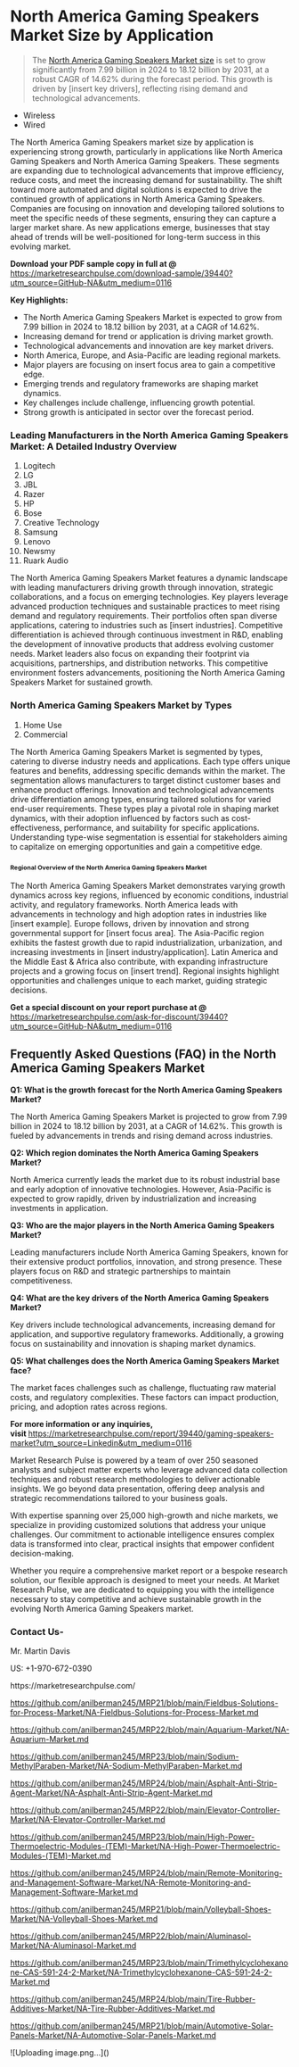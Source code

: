 <h1>North America Gaming Speakers Market&nbsp;Size by Application</h1><blockquote><p>The <a href="https://marketresearchpulse.com/download-sample/39440?utm_source=GitHub-NA&amp;utm_medium=0116">North America Gaming Speakers Market size</a> is set to grow significantly from 7.99 billion in 2024 to 18.12 billion by 2031, at a robust CAGR of 14.62% during the forecast period. This growth is driven by [insert key drivers], reflecting rising demand and technological advancements.</p></blockquote><ul><li>Wireless<li> Wired</li></ul><p>The North America Gaming Speakers market size by application is experiencing strong growth, particularly in applications like North America Gaming Speakers and North America Gaming Speakers. These segments are expanding due to technological advancements that improve efficiency, reduce costs, and meet the increasing demand for sustainability. The shift toward more automated and digital solutions is expected to drive the continued growth of applications in North America Gaming Speakers. Companies are focusing on innovation and developing tailored solutions to meet the specific needs of these segments, ensuring they can capture a larger market share. As new applications emerge, businesses that stay ahead of trends will be well-positioned for long-term success in this evolving market.</p><p><strong>Download your PDF sample copy in full at @ </strong><a href="https://marketresearchpulse.com/download-sample/39440?utm_source=GitHub-NA&amp;utm_medium=0116">https://marketresearchpulse.com/download-sample/39440?utm_source=GitHub-NA&amp;utm_medium=0116</a></p><p><strong>Key Highlights: </strong></p><ul><li>The North America Gaming Speakers Market is expected to grow from 7.99 billion in 2024 to 18.12 billion by 2031, at a CAGR of 14.62%.</li><li>Increasing demand for trend or application is driving market growth.</li><li>Technological advancements and innovation are key market drivers.</li><li>North America, Europe, and Asia-Pacific are leading regional markets.</li><li>Major players are focusing on insert focus area to gain a competitive edge.</li><li>Emerging trends and regulatory frameworks are shaping market dynamics.</li><li>Key challenges include challenge, influencing growth potential.</li><li>Strong growth is anticipated in sector over the forecast period.</li></ul><h3>Leading Manufacturers in the North America Gaming Speakers Market: A Detailed Industry Overview</h3><ol><li>Logitech</li><li>LG</li><li>JBL</li><li>Razer</li><li>HP</li><li>Bose</li><li>Creative Technology</li><li>Samsung</li><li>Lenovo</li><li>Newsmy</li><li>Ruark Audio</li></ol><div class="flex max-w-full flex-col flex-grow"><div class="min-h-8 text-message flex w-full flex-col items-end gap-2 whitespace-normal break-words [.text-message+&amp;]:mt-5" dir="auto" data-message-author-role="assistant" data-message-id="fd8432e4-4910-450d-b182-61b7bfb0a01f" data-message-model-slug="gpt-4o"><div class="flex w-full flex-col gap-1 empty:hidden first:pt-[3px]"><div class="markdown prose w-full break-words dark:prose-invert light"><p>The North America Gaming Speakers Market features a dynamic landscape with leading manufacturers driving growth through innovation, strategic collaborations, and a focus on emerging technologies. Key players leverage advanced production techniques and sustainable practices to meet rising demand and regulatory requirements. Their portfolios often span diverse applications, catering to industries such as [insert industries]. Competitive differentiation is achieved through continuous investment in R&amp;D, enabling the development of innovative products that address evolving customer needs. Market leaders also focus on expanding their footprint via acquisitions, partnerships, and distribution networks. This competitive environment fosters advancements, positioning the North America Gaming Speakers Market for sustained growth.</p></div></div></div></div><h3>North America Gaming Speakers Market by Types</h3><ol><li>Home Use<li> Commercial</li></ol><div class="flex max-w-full flex-col flex-grow"><div class="min-h-8 text-message flex w-full flex-col items-end gap-2 whitespace-normal break-words [.text-message+&amp;]:mt-5" dir="auto" data-message-author-role="assistant" data-message-id="084470be-0bb7-4664-bddf-5156b4f41249" data-message-model-slug="gpt-4o-mini"><div class="flex w-full flex-col gap-1 empty:hidden first:pt-[3px]"><div class="markdown prose w-full break-words dark:prose-invert light"><p>The North America Gaming Speakers Market is segmented by types, catering to diverse industry needs and applications. Each type offers unique features and benefits, addressing specific demands within the market. The segmentation allows manufacturers to target distinct customer bases and enhance product offerings. Innovation and technological advancements drive differentiation among types, ensuring tailored solutions for varied end-user requirements. These types play a pivotal role in shaping market dynamics, with their adoption influenced by factors such as cost-effectiveness, performance, and suitability for specific applications. Understanding type-wise segmentation is essential for stakeholders aiming to capitalize on emerging opportunities and gain a competitive edge.</p></div></div></div></div><h3><span style="font-size: 11px;">Regional Overview of the North America Gaming Speakers Market</span></h3><div class="flex max-w-full flex-col flex-grow"><div class="min-h-8 text-message flex w-full flex-col items-end gap-2 whitespace-normal break-words [.text-message+&amp;]:mt-5" dir="auto" data-message-author-role="assistant" data-message-id="e9038762-ce64-4e30-91c9-9bd413514231" data-message-model-slug="gpt-4o-mini"><div class="flex w-full flex-col gap-1 empty:hidden first:pt-[3px]"><div class="markdown prose w-full break-words dark:prose-invert light"><p>The North America Gaming Speakers Market demonstrates varying growth dynamics across key regions, influenced by economic conditions, industrial activity, and regulatory frameworks. North America leads with advancements in technology and high adoption rates in industries like [insert example]. Europe follows, driven by innovation and strong governmental support for [insert focus area]. The Asia-Pacific region exhibits the fastest growth due to rapid industrialization, urbanization, and increasing investments in [insert industry/application]. Latin America and the Middle East &amp; Africa also contribute, with expanding infrastructure projects and a growing focus on [insert trend]. Regional insights highlight opportunities and challenges unique to each market, guiding strategic decisions.</p></div></div></div></div><p><strong>Get a special discount on your report purchase at @ </strong><a href="https://marketresearchpulse.com/ask-for-discount/39440?utm_source=GitHub-NA&amp;utm_medium=0116">https://marketresearchpulse.com/ask-for-discount/39440?utm_source=GitHub-NA&amp;utm_medium=0116</a></p><h2>Frequently Asked Questions (FAQ) in the North America Gaming Speakers Market</h2><p><strong>Q1: What is the growth forecast for the North America Gaming Speakers Market?</strong></p><p>The North America Gaming Speakers Market is projected to grow from 7.99 billion in 2024 to 18.12 billion by 2031, at a CAGR of 14.62%. This growth is fueled by advancements in trends and rising demand across industries.</p><p><strong>Q2: Which region dominates the North America Gaming Speakers Market?</strong></p><p>North America currently leads the market due to its robust industrial base and early adoption of innovative technologies. However, Asia-Pacific is expected to grow rapidly, driven by industrialization and increasing investments in application.</p><p><strong>Q3: Who are the major players in the North America Gaming Speakers Market?</strong></p><p>Leading manufacturers include North America Gaming Speakers, known for their extensive product portfolios, innovation, and strong presence. These players focus on R&amp;D and strategic partnerships to maintain competitiveness.</p><p><strong>Q4: What are the key drivers of the North America Gaming Speakers Market?</strong></p><p>Key drivers include technological advancements, increasing demand for application, and supportive regulatory frameworks. Additionally, a growing focus on sustainability and innovation is shaping market dynamics.</p><p><strong>Q5: What challenges does the North America Gaming Speakers Market face?</strong></p><p>The market faces challenges such as challenge, fluctuating raw material costs, and regulatory complexities. These factors can impact production, pricing, and adoption rates across regions.</p><p><strong>For more information or any inquiries, visit&nbsp;</strong><a href="https://marketresearchpulse.com/report/39440/gaming-speakers-market?utm_source=Linkedin&utm_medium=0116">https://marketresearchpulse.com/report/39440/gaming-speakers-market?utm_source=Linkedin&utm_medium=0116</a></p><p>Market Research Pulse is powered by a team of over 250 seasoned analysts and subject matter experts who leverage advanced data collection techniques and robust research methodologies to deliver actionable insights. We go beyond data presentation, offering deep analysis and strategic recommendations tailored to your business goals.</p><p>With expertise spanning over 25,000 high-growth and niche markets, we specialize in providing customized solutions that address your unique challenges. Our commitment to actionable intelligence ensures complex data is transformed into clear, practical insights that empower confident decision-making.</p><p>Whether you require a comprehensive market report or a bespoke research solution, our flexible approach is designed to meet your needs. At Market Research Pulse, we are dedicated to equipping you with the intelligence necessary to stay competitive and achieve sustainable growth in the evolving North America Gaming Speakers market.</p><h3><strong>Contact Us-</strong></h3><p>Mr. Martin Davis</p><p>US: +1-970-672-0390</p><p>https://marketresearchpulse.com/</p><p><a href="https://github.com/anilberman245/MRP21/blob/main/Fieldbus-Solutions-for-Process-Market/NA-Fieldbus-Solutions-for-Process-Market.md">https://github.com/anilberman245/MRP21/blob/main/Fieldbus-Solutions-for-Process-Market/NA-Fieldbus-Solutions-for-Process-Market.md</a></p><p><a href="https://github.com/anilberman245/MRP22/blob/main/Aquarium-Market/NA-Aquarium-Market.md">https://github.com/anilberman245/MRP22/blob/main/Aquarium-Market/NA-Aquarium-Market.md</a></p><p><a href="https://github.com/anilberman245/MRP23/blob/main/Sodium-MethylParaben-Market/NA-Sodium-MethylParaben-Market.md">https://github.com/anilberman245/MRP23/blob/main/Sodium-MethylParaben-Market/NA-Sodium-MethylParaben-Market.md</a></p><p><a href="https://github.com/anilberman245/MRP24/blob/main/Asphalt-Anti-Strip-Agent-Market/NA-Asphalt-Anti-Strip-Agent-Market.md">https://github.com/anilberman245/MRP24/blob/main/Asphalt-Anti-Strip-Agent-Market/NA-Asphalt-Anti-Strip-Agent-Market.md</a></p><p><a href="https://github.com/anilberman245/MRP22/blob/main/Elevator-Controller-Market/NA-Elevator-Controller-Market.md">https://github.com/anilberman245/MRP22/blob/main/Elevator-Controller-Market/NA-Elevator-Controller-Market.md</a></p><p><a href="https://github.com/anilberman245/MRP23/blob/main/High-Power-Thermoelectric-Modules-(TEM)-Market/NA-High-Power-Thermoelectric-Modules-(TEM)-Market.md">https://github.com/anilberman245/MRP23/blob/main/High-Power-Thermoelectric-Modules-(TEM)-Market/NA-High-Power-Thermoelectric-Modules-(TEM)-Market.md</a></p><p><a href="https://github.com/anilberman245/MRP24/blob/main/Remote-Monitoring-and-Management-Software-Market/NA-Remote-Monitoring-and-Management-Software-Market.md">https://github.com/anilberman245/MRP24/blob/main/Remote-Monitoring-and-Management-Software-Market/NA-Remote-Monitoring-and-Management-Software-Market.md</a></p><p><a href="https://github.com/anilberman245/MRP21/blob/main/Volleyball-Shoes-Market/NA-Volleyball-Shoes-Market.md">https://github.com/anilberman245/MRP21/blob/main/Volleyball-Shoes-Market/NA-Volleyball-Shoes-Market.md</a></p><p><a href="https://github.com/anilberman245/MRP22/blob/main/Aluminasol-Market/NA-Aluminasol-Market.md">https://github.com/anilberman245/MRP22/blob/main/Aluminasol-Market/NA-Aluminasol-Market.md</a></p><p><a href="https://github.com/anilberman245/MRP23/blob/main/Trimethylcyclohexanone-CAS-591-24-2-Market/NA-Trimethylcyclohexanone-CAS-591-24-2-Market.md">https://github.com/anilberman245/MRP23/blob/main/Trimethylcyclohexanone-CAS-591-24-2-Market/NA-Trimethylcyclohexanone-CAS-591-24-2-Market.md</a></p><p><a href="https://github.com/anilberman245/MRP24/blob/main/Tire-Rubber-Additives-Market/NA-Tire-Rubber-Additives-Market.md">https://github.com/anilberman245/MRP24/blob/main/Tire-Rubber-Additives-Market/NA-Tire-Rubber-Additives-Market.md</a></p><p><a href="https://github.com/anilberman245/MRP21/blob/main/Automotive-Solar-Panels-Market/NA-Automotive-Solar-Panels-Market.md">https://github.com/anilberman245/MRP21/blob/main/Automotive-Solar-Panels-Market/NA-Automotive-Solar-Panels-Market.md</a></p>
![Uploading image.png…]()
